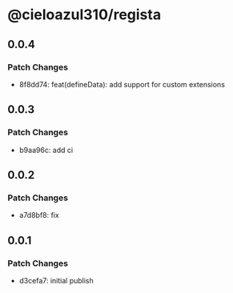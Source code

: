 # @cieloazul310/regista

## 0.0.4

### Patch Changes

- 8f8dd74: feat(defineData): add support for custom extensions

## 0.0.3

### Patch Changes

- b9aa96c: add ci

## 0.0.2

### Patch Changes

- a7d8bf8: fix

## 0.0.1

### Patch Changes

- d3cefa7: initial publish
